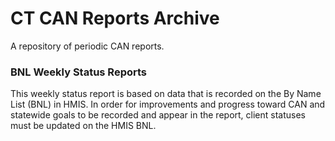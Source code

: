 # CT CAN Reports Archive
A repository of periodic CAN reports.

### BNL Weekly Status Reports
This weekly status report is based on data that is recorded on the By Name List (BNL) in HMIS. In order for improvements and progress toward CAN and statewide goals to be recorded and appear in the report, client statuses must be updated on the HMIS BNL.

